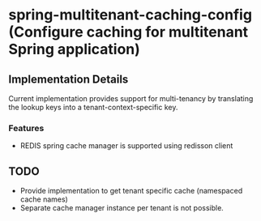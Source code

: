 # spring-multitenant-caching-config (Configure caching for multitenant Spring application)

## Implementation Details
Current implementation provides support for multi-tenancy by translating the lookup keys into a tenant-context-specific key.

### Features
- REDIS spring cache manager is supported using redisson client

## TODO
- Provide implementation to get tenant specific cache (namespaced cache names)
- Separate cache manager instance per tenant is not possible.
